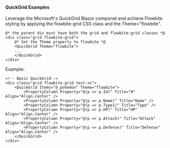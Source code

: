 
#### QuickGrid Examples

Leverage the Microsoft's QuickGrid Blazor componet and achieve Flowbite styling by applying the flowbite-grid CSS class and the Theme="flowbite".

```razor
@* the parent div must have both the grid and flowbite-grid classes *@
<div class="grid flowbite-grid">
    @* Set the Theme property to flowbite *@
    <QuickGrid Theme="flowbite">
    ...
    </QuickGrid>
</div>
```

Example:

```razor
<!-- Basic QuickGrid-->
<div class="grid flowbite-grid text-xs">
    <QuickGrid Items="@_pokemon" Theme="flowbite">
        <PropertyColumn Property="@(p => p.Id)" Title="#" Align="Align.Center" />
        <PropertyColumn Property="@(p => p.Name)" Title="Name" />
        <PropertyColumn Property="@(p => p.Type1)" Title="Type" />
        <PropertyColumn Property="@(p => p.HP)" Title="HP" Align="Align.Center" />
        <PropertyColumn Property="@(p => p.Attack)" Title="Attack" Align="Align.Center" />
        <PropertyColumn Property="@(p => p.Defense)" Title="Defense" Align="Align.Center" />
    </QuickGrid>
</div>


```
